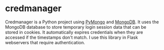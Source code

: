 # credmanager
Credmanager is a Python project using <a href="https://pymongo.readthedocs.io/en/stable/">PyMongo</a> and <a href="https://www.mongodb.com/">MongoDB</a>. It uses the MongoDB
database to store temporary login session data that can be stored in cookies. It automatically expires credentials when they are accessed if the timestamps don't match. I
use this library in Flask webservers that require authentication.
